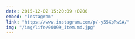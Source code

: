 ```yaml
---
date: 2015-12-02 15:20:09 +0200
embed: "instagram"
link: "https://www.instagram.com/p/-y55XpRwSA/"
img: "/img/life/00099_item.md.jpg"
---
```

